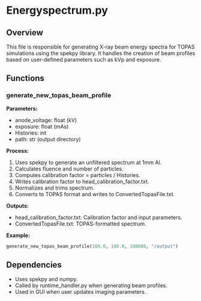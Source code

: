 # Energyspectrum.py

## Overview
This file is responsible for generating X-ray beam energy spectra for TOPAS simulations using the spekpy library. It handles the creation of beam profiles based on user-defined parameters such as kVp and exposure.

## Functions

### generate_new_topas_beam_profile

**Parameters:**
- anode_voltage: float (kV)
- exposure: float (mAs)
- Histories: int
- path: str (output directory)

**Process:**
1. Uses spekpy to generate an unfiltered spectrum at 1mm Al.
2. Calculates fluence and number of particles.
3. Computes calibration factor = particles / Histories.
4. Writes calibration factor to head_calibration_factor.txt.
5. Normalizes and trims spectrum.
6. Converts to TOPAS format and writes to ConvertedTopasFile.txt.

**Outputs:**
- head_calibration_factor.txt: Calibration factor and input parameters.
- ConvertedTopasFile.txt: TOPAS-formatted spectrum.

**Example:**
```python
generate_new_topas_beam_profile(100.0, 100.0, 100000, "/output")
```

## Dependencies
- Uses spekpy and numpy.
- Called by runtime_handler.py when generating beam profiles.
- Used in GUI when user updates imaging parameters.
